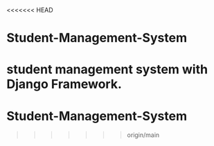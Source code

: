 <<<<<<< HEAD
# Student-Management-System
student management system with Django Framework. 
=======
# Student-Management-System
>>>>>>> origin/main
